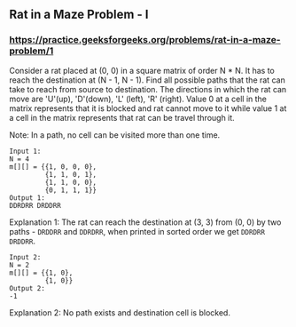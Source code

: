 ##  Rat in a Maze Problem - I 
### https://practice.geeksforgeeks.org/problems/rat-in-a-maze-problem/1
Consider a rat placed at (0, 0) in a square matrix of order N * N. It has to reach the destination at (N - 1, N - 1).
Find all possible paths that the rat can take to reach from source to destination. 
The directions in which the rat can move are 'U'(up), 'D'(down), 'L' (left), 'R' (right). 
Value 0 at a cell in the matrix represents that it is blocked and rat cannot move to it while value 1 at a cell in the matrix represents that rat can be travel through it.

Note: In a path, no cell can be visited more than one time.

```
Input 1:
N = 4
m[][] = {{1, 0, 0, 0},
         {1, 1, 0, 1}, 
         {1, 1, 0, 0},
         {0, 1, 1, 1}}
Output 1:
DDRDRR DRDDRR
```

Explanation 1:
The rat can reach the destination at 
(3, 3) from (0, 0) by two paths - `DRDDRR` 
and `DDRDRR`, when printed in sorted order 
we get `DDRDRR DRDDRR`.

```
Input 2:
N = 2
m[][] = {{1, 0},
         {1, 0}}
Output 2:
-1
```

Explanation 2:
No path exists and destination cell is 
blocked.
